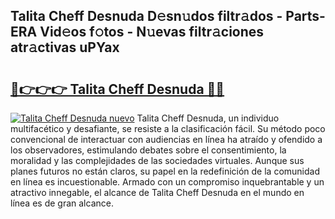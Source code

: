 ## Talita Cheff Desnuda D𝚎sn𝚞dos filtr𝚊dos - Parts-ERA Vid𝚎os f𝚘tos - N𝚞evas filtr𝚊ciones atr𝚊ctivas uPYax

# <h2><a href="http://mb5dym.tromn.icu/?c=Talita+Cheff+Desnuda">🔗👉👉👉 Talita Cheff Desnuda 🔗🔗</a></h2>

[![Talita Cheff Desnuda nuevo](https://i.imgur.com/pEAQMta.gif)](http://mb5dym.tromn.icu/?c=Talita+Cheff+Desnuda)
Talita Cheff Desnuda, un individuo multifacético y desafiante, se resiste a la clasificación fácil. Su método poco convencional de interactuar con audiencias en línea ha atraído y ofendido a los observadores, estimulando debates sobre el consentimiento, la moralidad y las complejidades de las sociedades virtuales. Aunque sus planes futuros no están claros, su papel en la redefinición de la comunidad en línea es incuestionable. Armado con un compromiso inquebrantable y un atractivo innegable, el alcance de Talita Cheff Desnuda en el mundo en línea es de gran alcance.
